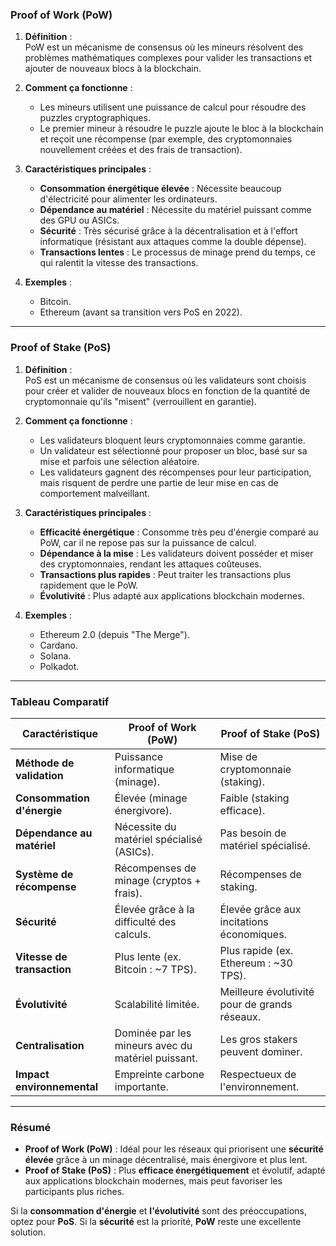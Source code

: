 ### **Proof of Work (PoW)**

1. **Définition** :  
    PoW est un mécanisme de consensus où les mineurs résolvent des problèmes mathématiques complexes pour valider les transactions et ajouter de nouveaux blocs à la blockchain.
    
2. **Comment ça fonctionne** :
    
    - Les mineurs utilisent une puissance de calcul pour résoudre des puzzles cryptographiques.
    - Le premier mineur à résoudre le puzzle ajoute le bloc à la blockchain et reçoit une récompense (par exemple, des cryptomonnaies nouvellement créées et des frais de transaction).
3. **Caractéristiques principales** :
    
    - **Consommation énergétique élevée** : Nécessite beaucoup d'électricité pour alimenter les ordinateurs.
    - **Dépendance au matériel** : Nécessite du matériel puissant comme des GPU ou ASICs.
    - **Sécurité** : Très sécurisé grâce à la décentralisation et à l'effort informatique (résistant aux attaques comme la double dépense).
    - **Transactions lentes** : Le processus de minage prend du temps, ce qui ralentit la vitesse des transactions.
4. **Exemples** :
    
    - Bitcoin.
    - Ethereum (avant sa transition vers PoS en 2022).

---

### **Proof of Stake (PoS)**

1. **Définition** :  
    PoS est un mécanisme de consensus où les validateurs sont choisis pour créer et valider de nouveaux blocs en fonction de la quantité de cryptomonnaie qu'ils "misent" (verrouillent en garantie).
    
2. **Comment ça fonctionne** :
    
    - Les validateurs bloquent leurs cryptomonnaies comme garantie.
    - Un validateur est sélectionné pour proposer un bloc, basé sur sa mise et parfois une sélection aléatoire.
    - Les validateurs gagnent des récompenses pour leur participation, mais risquent de perdre une partie de leur mise en cas de comportement malveillant.
3. **Caractéristiques principales** :
    
    - **Efficacité énergétique** : Consomme très peu d'énergie comparé au PoW, car il ne repose pas sur la puissance de calcul.
    - **Dépendance à la mise** : Les validateurs doivent posséder et miser des cryptomonnaies, rendant les attaques coûteuses.
    - **Transactions plus rapides** : Peut traiter les transactions plus rapidement que le PoW.
    - **Évolutivité** : Plus adapté aux applications blockchain modernes.
4. **Exemples** :
    
    - Ethereum 2.0 (depuis "The Merge").
    - Cardano.
    - Solana.
    - Polkadot.

---

### **Tableau Comparatif**

|**Caractéristique**|**Proof of Work (PoW)**|**Proof of Stake (PoS)**|
|---|---|---|
|**Méthode de validation**|Puissance informatique (minage).|Mise de cryptomonnaie (staking).|
|**Consommation d'énergie**|Élevée (minage énergivore).|Faible (staking efficace).|
|**Dépendance au matériel**|Nécessite du matériel spécialisé (ASICs).|Pas besoin de matériel spécialisé.|
|**Système de récompense**|Récompenses de minage (cryptos + frais).|Récompenses de staking.|
|**Sécurité**|Élevée grâce à la difficulté des calculs.|Élevée grâce aux incitations économiques.|
|**Vitesse de transaction**|Plus lente (ex. Bitcoin : ~7 TPS).|Plus rapide (ex. Ethereum : ~30 TPS).|
|**Évolutivité**|Scalabilité limitée.|Meilleure évolutivité pour de grands réseaux.|
|**Centralisation**|Dominée par les mineurs avec du matériel puissant.|Les gros stakers peuvent dominer.|
|**Impact environnemental**|Empreinte carbone importante.|Respectueux de l'environnement.|

---

### **Résumé**

- **Proof of Work (PoW)** : Idéal pour les réseaux qui priorisent une **sécurité élevée** grâce à un minage décentralisé, mais énergivore et plus lent.
- **Proof of Stake (PoS)** : Plus **efficace énergétiquement** et évolutif, adapté aux applications blockchain modernes, mais peut favoriser les participants plus riches.

Si la **consommation d'énergie** et **l'évolutivité** sont des préoccupations, optez pour **PoS**. Si la **sécurité** est la priorité, **PoW** reste une excellente solution.